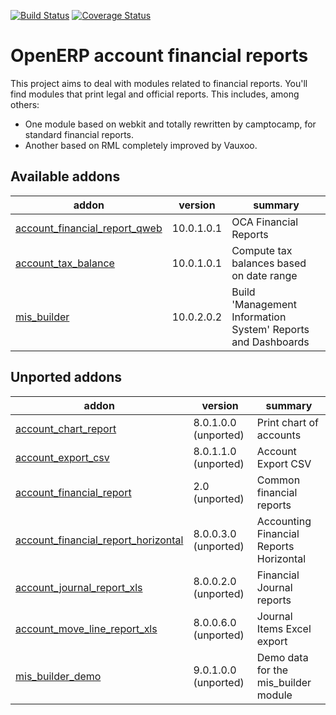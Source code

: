 [![Build Status](https://travis-ci.org/OCA/account-financial-reporting.svg?branch=10.0)](https://travis-ci.org/OCA/account-financial-reporting)
[![Coverage Status](https://coveralls.io/repos/OCA/account-financial-reporting/badge.png?branch=10.0)](https://coveralls.io/r/OCA/account-financial-reporting?branch=10.0)

OpenERP account financial reports
=================================

This project aims to deal with modules related to financial reports. You'll 
find modules that print legal and official reports. This includes, among 
others:

* One module based on webkit and totally rewritten by camptocamp, for standard
  financial reports.
* Another based on RML completely improved by Vauxoo.


[//]: # (addons)
Available addons
----------------
addon | version | summary
--- | --- | ---
[account_financial_report_qweb](account_financial_report_qweb/) | 10.0.1.0.1 | OCA Financial Reports
[account_tax_balance](account_tax_balance/) | 10.0.1.0.1 | Compute tax balances based on date range
[mis_builder](mis_builder/) | 10.0.2.0.2 | Build 'Management Information System' Reports and Dashboards

Unported addons
---------------
addon | version | summary
--- | --- | ---
[account_chart_report](account_chart_report/) | 8.0.1.0.0 (unported) | Print chart of accounts
[account_export_csv](account_export_csv/) | 8.0.1.1.0 (unported) | Account Export CSV
[account_financial_report](account_financial_report/) | 2.0 (unported) | Common financial reports
[account_financial_report_horizontal](account_financial_report_horizontal/) | 8.0.0.3.0 (unported) | Accounting Financial Reports Horizontal
[account_journal_report_xls](account_journal_report_xls/) | 8.0.0.2.0 (unported) | Financial Journal reports
[account_move_line_report_xls](account_move_line_report_xls/) | 8.0.0.6.0 (unported) | Journal Items Excel export
[mis_builder_demo](mis_builder_demo/) | 9.0.1.0.0 (unported) | Demo data for the mis_builder module

[//]: # (end addons)
